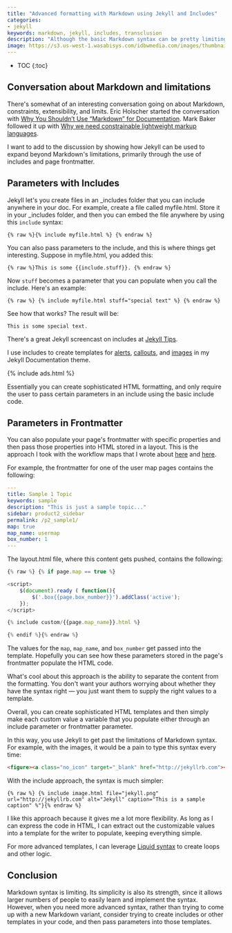 ```yaml
---
title: "Advanced formatting with Markdown using Jekyll and Includes"
categories:
- jekyll
keywords: markdown, jekyll, includes, transclusion
description: "Although the basic Markdown syntax can be pretty limiting, you can create more sophisticated HTML syntax and store it in templates. Using include syntax, you can pass parameters into these templates. This allows you to leverage more advanced HTML formatting (or other logic) without having to introduce the same level of complexity into your page authoring."
image: https://s3.us-west-1.wasabisys.com/idbwmedia.com/images/thumbnails/jekyllthumbimage.png
---
```


* TOC
{:toc}

## Conversation about Markdown and limitations

There's somewhat of an interesting conversation going on about Markdown, constraints, extensibility, and limits. Eric Holscher started the conversation with [Why You Shouldn’t Use “Markdown” for Documentation][2]. Mark Baker followed it up with [Why we need constrainable lightweight markup languages][1].

I want to add to the discussion by showing how Jekyll can be used to expand beyond Markdown's limitations, primarily through the use of includes and page frontmatter.

## Parameters with Includes

Jekyll let's you create files in an \_includes folder that you can include anywhere in your doc. For example, create a file called myfile.html. Store it in your \_includes folder, and then you can embed the file anywhere by using this `include` syntax:

```liquid
{% raw %}{% include myfile.html %} {% endraw %}
```

You can also pass parameters to the include, and this is where things get interesting. Suppose in myfile.html, you added this:

```liquid
{% raw %}This is some {{include.stuff}}. {% endraw %}
```

Now `stuff` becomes a parameter that you can populate when you call the include. Here's an example:

```liquid
{% raw %} {% include myfile.html stuff="special text" %} {% endraw %}
```

See how that works? The result will be:

```
This is some special text.
```

There's a great Jekyll screencast on includes at [Jekyll Tips](http://jekyll.tips/jekyll-casts/includes/).

I use includes to create templates for [alerts][3], [callouts][4], and [images][5] in my Jekyll Documentation theme.

{% include ads.html %}

Essentially you can create sophisticated HTML formatting, and only require the user to pass certain parameters in an include using the basic include code.

## Parameters in Frontmatter

You can also populate your page's frontmatter with specific properties and then pass those properties into HTML stored in a layout. This is the approach I took with the workflow maps that I wrote about [here][6] and [here][6].

For example, the frontmatter for one of the user map pages contains the following:

```yaml
---
title: Sample 1 Topic
keywords: sample
description: "This is just a sample topic..."
sidebar: product2_sidebar
permalink: /p2_sample1/
map: true
map_name: usermap
box_number: 1
---
```

The layout.html file, where this content gets pushed, contains the following:

```js
{% raw %} {% if page.map == true %}

<script>
    $(document).ready ( function(){
        $('.box{{page.box_number}}').addClass('active');
    });
</script>

{% include custom/{{page.map_name}}.html %}

{% endif %}{% endraw %}
```

The values for the `map`, `map_name`, and `box_number` get passed into the template. Hopefully you can see how these parameters stored in the page's frontmatter populate the HTML code.

What's cool about this approach is the ability to separate the content from the formatting. You don't want your authors worrying about whether they have the syntax right &mdash; you just want them to supply the right values to a template.

Overall, you can create sophisticated HTML templates and then simply make each custom value a variable that you populate either through an include parameter or frontmatter parameter.

In this way, you use Jekyll to get past the limitations of Markdown syntax. For example, with the images, it would be a pain to type this syntax every time:

```html
<figure><a class="no_icon" target="_blank" href="http://jekyllrb.com"><img class="docimage" src="https://idratherbewriting.com/documentation-theme-jekyll/images/jekyll.png" alt="Jekyll" /></a><figcaption>This is a sample caption</figcaption></figure>
```

With the include approach, the syntax is much simpler:

```liquid
{% raw %} {% include image.html file="jekyll.png" url="http://jekyllrb.com" alt="Jekyll" caption="This is a sample caption" %"}{% endraw %}
```

I like this approach because it gives me a lot more flexibility. As long as I can express the code in HTML, I can extract out the customizable values into a template for the writer to populate, keeping everything simple.

For more advanced templates, I can leverage [Liquid syntax][8] to create loops and other logic.

## Conclusion

Markdown syntax is limiting. Its simplicity is also its strength, since it allows larger numbers of people to easily learn and implement the syntax. However, when you need more advanced syntax, rather than trying to come up with a new Markdown variant, consider trying to create includes or other templates in your code, and then pass parameters into those templates.

[1]: http://everypageispageone.com/2016/06/05/why-we-need-constrainable-lightweight-markup-languages/

[2]: http://ericholscher.com/blog/2016/mar/15/dont-use-markdown-for-technical-docs/

[3]: https://idratherbewriting.com/documentation-theme-jekyll/mydoc_alerts/

[4]: https://idratherbewriting.com/documentation-theme-jekyll/mydoc_alerts/#callouts

[5]: https://idratherbewriting.com/documentation-theme-jekyll/mydoc_images/

[6]: https://idratherbewriting.com/2016/05/30/building-a-workflow-user-map-with-css-and-js/

[7]: https://idratherbewriting.com/2016/06/03/more-complex-user-maps-in-documentation-systems/

[8]: https://shopify.github.io/liquid/
